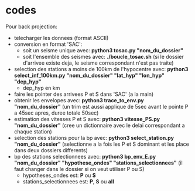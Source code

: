 # codes

Pour back projection:
- telecharger les donnees (format ASCII)
- conversion en format 'SAC':
   - soit un seisme unique avec: **python3 tosac.py "nom_du_dossier"**
   - soit l'ensemble des seismes avec: **./boucle_tosac.sh** (si le dossier d'arrivee existe deja, le seisme correspondant n'est pas traite)
- selection des stations a moins de 100km de l'hypocentre avec: **python3 select_inf_100km.py "nom_du_dossier" "lat_hyp" "lon_hyp" "dep_hyp"**
   - dep_hyp en km
- faire les pointer des arrivees P et S dans 'SAC' (a la main)
- obtenir les envelopes avec: **python3 trace_to_env.py "nom_du_dossier"** (un trim est aussi applique de 5sec avant le pointe P a 45sec apres, duree totale 50sec)
- estimation des vitesses P et S avec: **python3 vitesse_PS.py "nom_du_dossier"** (cree un dictionnaire avec le delai correspondant a chaque station)
- selection des stations pour la bp avec: **python3 select_station.py "nom_du_dossier"** (selectionne a la fois les P et S dominant et les place dans deux dossiers differents)
- bp des stations selectionnees avec: **python3 bp_env_E.py "nom_du_dossier" "hypothese_ondes" "stations_selectionnees"** (il faut changer dans le dossier si on veut utiliser P ou S)
   - hypotheses_ondes est: **P** ou **S**
   - stations_selectionnees est: **P**, **S** ou **all**
